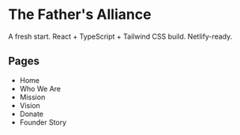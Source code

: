 # The Father's Alliance

A fresh start. React + TypeScript + Tailwind CSS build. Netlify-ready.

## Pages
- Home
- Who We Are
- Mission
- Vision
- Donate
- Founder Story
